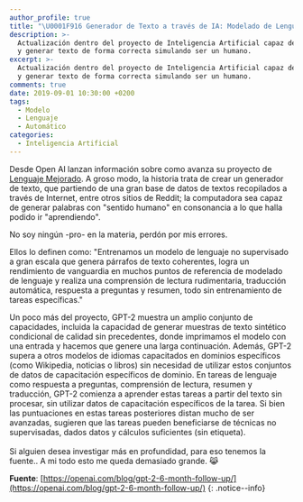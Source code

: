 ```yaml
---
author_profile: true
title: "\U0001F916 Generador de Texto a través de IA: Modelado de Lenguaje a Gran Escala"
description: >-
  Actualización dentro del proyecto de Inteligencia Artificial capaz de predecir
  y generar texto de forma correcta simulando ser un humano.
excerpt: >-
  Actualización dentro del proyecto de Inteligencia Artificial capaz de predecir
  y generar texto de forma correcta simulando ser un humano.
comments: true
date: 2019-09-01 10:30:00 +0200
tags:
  - Modelo
  - Lenguaje
  - Automático
categories:
  - Inteligencia Artificial
---
```


Desde Open AI lanzan informaci&oacute;n sobre como avanza su proyecto de [Lenguaje Mejorado](https://openai.com/blog/better-language-models/#update). A groso modo, la historia trata de crear un generador de texto, que partiendo de una gran base de datos de textos recopilados a trav&eacute;s de Internet, entre otros sitios de Reddit; la computadora sea capaz de generar palabras con "sentido humano" en consonancia a lo que halla podido ir "aprendiendo".

No soy ning&uacute;n -pro- en la materia, perd&oacute;n por mis errores.

Ellos lo definen como: "Entrenamos un modelo de lenguaje no supervisado a gran escala que genera p&aacute;rrafos de texto coherentes, logra un rendimiento de vanguardia en muchos puntos de referencia de modelado de lenguaje y realiza una comprensi&oacute;n de lectura rudimentaria, traducci&oacute;n autom&aacute;tica, respuesta a preguntas y resumen, todo sin entrenamiento de tareas espec&iacute;ficas."

Un poco m&aacute;s del proyecto, GPT-2 muestra un amplio conjunto de capacidades, incluida la capacidad de generar muestras de texto sint&eacute;tico condicional de calidad sin precedentes, donde imprimamos el modelo con una entrada y hacemos que genere una larga continuaci&oacute;n. Adem&aacute;s, GPT-2 supera a otros modelos de idiomas capacitados en dominios espec&iacute;ficos (como Wikipedia, noticias o libros) sin necesidad de utilizar estos conjuntos de datos de capacitaci&oacute;n espec&iacute;ficos de dominio. En tareas de lenguaje como respuesta a preguntas, comprensi&oacute;n de lectura, resumen y traducci&oacute;n, GPT-2 comienza a aprender estas tareas a partir del texto sin procesar, sin utilizar datos de capacitaci&oacute;n espec&iacute;ficos de la tarea. Si bien las puntuaciones en estas tareas posteriores distan mucho de ser avanzadas, sugieren que las tareas pueden beneficiarse de t&eacute;cnicas no supervisadas, dados datos y c&aacute;lculos suficientes (sin etiqueta).<br><br>Si alguien desea investigar m&aacute;s en profundidad, para eso tenemos la fuente.. A mi todo esto me queda demasiado grande. 😹

**Fuente**\: [https://openai.com/blog/gpt-2-6-month-follow-up/](https://openai.com/blog/gpt-2-6-month-follow-up/)
{: .notice--info}